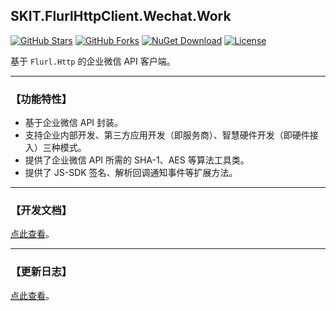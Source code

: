 ## SKIT.FlurlHttpClient.Wechat.Work

[![GitHub Stars](https://img.shields.io/github/stars/fudiwei/DotNetCore.SKIT.FlurlHttpClient.Wechat?logo=github&label=Stars)](https://github.com/fudiwei/DotNetCore.SKIT.FlurlHttpClient.Wechat) [![GitHub Forks](https://img.shields.io/github/forks/fudiwei/DotNetCore.SKIT.FlurlHttpClient.Wechat?logo=github&label=Forks)](https://github.com/fudiwei/DotNetCore.SKIT.FlurlHttpClient.Wechat) [![NuGet Download](https://img.shields.io/nuget/dt/SKIT.FlurlHttpClient.Wechat.Work.svg?sanitize=true&label=Downloads)](https://www.nuget.org/packages/SKIT.FlurlHttpClient.Wechat.Work) [![License](https://img.shields.io/github/license/fudiwei/DotNetCore.SKIT.FlurlHttpClient.Wechat?label=License)](https://mit-license.org/)

基于 `Flurl.Http` 的企业微信 API 客户端。

---

### 【功能特性】

-   基于企业微信 API 封装。
-   支持企业内部开发、第三方应用开发（即服务商）、智慧硬件开发（即硬件接入）三种模式。
-   提供了企业微信 API 所需的 SHA-1、AES 等算法工具类。
-   提供了 JS-SDK 签名、解析回调通知事件等扩展方法。

---

### 【开发文档】

[点此查看](https://github.com/fudiwei/DotNetCore.SKIT.FlurlHttpClient.Wechat)。

---

### 【更新日志】

[点此查看](https://github.com/fudiwei/DotNetCore.SKIT.FlurlHttpClient.Wechat/blob/main/CHANGELOG.md)。
